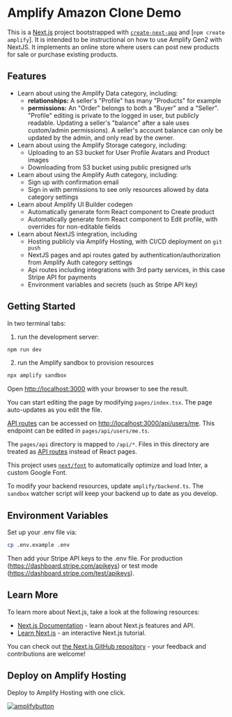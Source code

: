 # Amplify Amazon Clone Demo

This is a [Next.js](https://nextjs.org/) project bootstrapped with [`create-next-app`](https://github.com/vercel/next.js/tree/canary/packages/create-next-app) and [`npm create amplify`]. It is intended to be instructional on how to use Amplify Gen2 with NextJS. It implements an online store where users can post new products for sale or purchase existing products.

## Features

- Learn about using the Amplify Data category, including:
  - **relationships:** A seller's "Profile" has many "Products" for example
  - **permissions:** An "Order" belongs to both a "Buyer" and a "Seller". "Profile" editing is private to the logged in user, but publicly readable. Updating a seller's "balance" after a sale uses custom/admin permissions). A seller's account balance can only be updated by the admin, and only read by the owner.
- Learn about using the Amplify Storage category, including:
  - Uploading to an S3 bucket for User Profile Avatars and Product images
  - Downloading from S3 bucket using public presigned urls
- Learn about using the Amplify Auth category, including:
  - Sign up with confirmation email
  - Sign in with permissions to see only resources allowed by data category settings
- Learn about Amplify UI Builder codegen
  - Automatically generate form React component to Create product
  - Automatically generate form React component to Edit profile, with overrides for non-editable fields
- Learn about NextJS integration, including
  - Hosting publicly via Amplify Hosting, with CI/CD deployment on `git push`
  - NextJS pages and api routes gated by authentication/authorization from Amplify Auth category settings
  - Api routes including integrations with 3rd party services, in this case Stripe API for payments
  - Environment variables and secrets (such as Stripe API key)

## Getting Started

In two terminal tabs:

1. run the development server:

```bash
npm run dev
```

2. run the Amplify sandbox to provision resources

```bash
npx amplify sandbox
```

Open [http://localhost:3000](http://localhost:3000) with your browser to see the result.

You can start editing the page by modifying `pages/index.tsx`. The page auto-updates as you edit the file.

[API routes](https://nextjs.org/docs/api-routes/introduction) can be accessed on [http://localhost:3000/api/users/me](http://localhost:3000/api/users/me). This endpoint can be edited in `pages/api/users/me.ts`.

The `pages/api` directory is mapped to `/api/*`. Files in this directory are treated as [API routes](https://nextjs.org/docs/api-routes/introduction) instead of React pages.

This project uses [`next/font`](https://nextjs.org/docs/basic-features/font-optimization) to automatically optimize and load Inter, a custom Google Font.

To modify your backend resources, update `amplify/backend.ts`. The `sandbox` watcher script will keep your backend up to date as you develop.

## Environment Variables

Set up your .env file via:

```bash
cp .env.example .env
```

Then add your Stripe API keys to the .env file. For production (https://dashboard.stripe.com/apikeys) or test mode (https://dashboard.stripe.com/test/apikeys).

## Learn More

To learn more about Next.js, take a look at the following resources:

- [Next.js Documentation](https://nextjs.org/docs) - learn about Next.js features and API.
- [Learn Next.js](https://nextjs.org/learn) - an interactive Next.js tutorial.

You can check out [the Next.js GitHub repository](https://github.com/vercel/next.js/) - your feedback and contributions are welcome!

## Deploy on Amplify Hosting

Deploy to Amplify Hosting with one click.

[![amplifybutton](https://oneclick.amplifyapp.com/button.svg)](https://console.aws.amazon.com/amplify/home#/deploy?repo=https://github.com/johnpc/amplizon)
